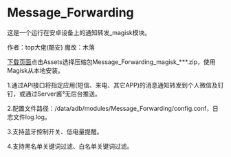 # Message_Forwarding
这是一个运行在安卓设备上的通知转发_magisk模块。

作者：top大佬(酷安)  魔改：木落

[下载页面](https://github.com/Muluo126/Message_Forwarding/releases/tag/20250526)点击Assets选择压缩包Message_Forwarding_magisk_***.zip，使用Magisk从本地安装。

1.通过API接口将指定应用(短信、来电、其它APP)的消息通知转发到个人微信及钉钉，或通过Server酱³无后台推送。

2.配置文件路径：/data/adb/modules/Message_Forwarding/config.conf，日志文件log.log。

3.支持蓝牙控制开关、低电量提醒。

4.支持黑名单关键词过滤、白名单关键词过滤。
